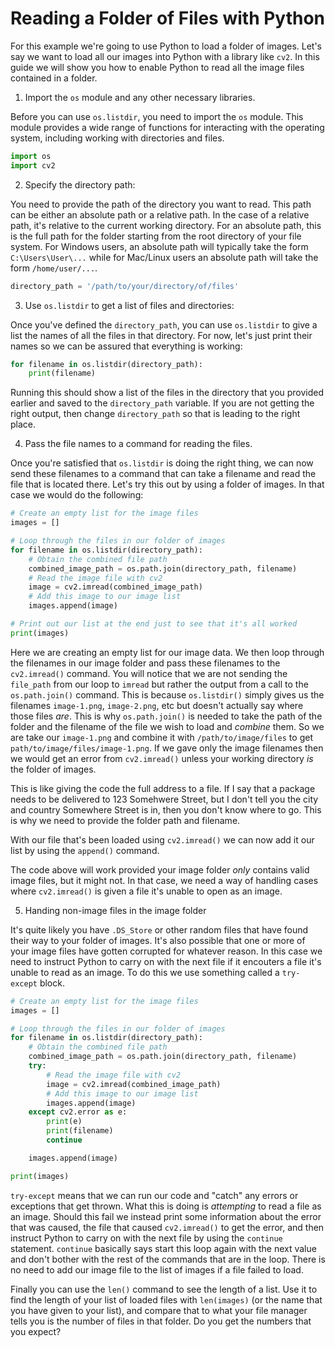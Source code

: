 # Reading a Folder of Files with Python

For this example we're going to use Python to load a folder of images. Let's say we want to load all our images into Python with a library like `cv2`. In this guide we will show you how to enable Python to read all the image files contained in a folder.

1. Import the `os` module and any other necessary libraries.

Before you can use `os.listdir`, you need to import the `os` module. This module provides a wide range of functions for interacting with the operating system, including working with directories and files.

```python
import os
import cv2
```

2. Specify the directory path:

You need to provide the path of the directory you want to read. This path can be either an absolute path or a relative path. In the case of a relative path, it's relative to the current working directory. For an absolute path, this is the full path for the folder starting from the root directory of your file system. For Windows users, an absolute path will typically take the form `C:\Users\User\...` while for Mac/Linux users an absolute path will take the form `/home/user/...`.

```python
directory_path = '/path/to/your/directory/of/files'
```

3. Use `os.listdir` to get a list of files and directories:

Once you've defined the `directory_path`, you can use `os.listdir` to give a list the names of all the files in that directory. For now, let's just print their names so we can be assured that everything is working:

```python
for filename in os.listdir(directory_path):
    print(filename)
```

Running this should show a list of the files in the directory that you provided earlier and saved to the `directory_path` variable. If you are not getting the right output, then change `directory_path` so that is leading to the right place.

4. Pass the file names to a command for reading the files.

Once you're satisfied that `os.listdir` is doing the right thing, we can now send these filenames to a command that can take a filename and read the file that is located there. Let's try this out by using a folder of images. In that case we would do the following:

```python
# Create an empty list for the image files
images = []

# Loop through the files in our folder of images
for filename in os.listdir(directory_path):
    # Obtain the combined file path
    combined_image_path = os.path.join(directory_path, filename)
    # Read the image file with cv2
    image = cv2.imread(combined_image_path)
    # Add this image to our image list
    images.append(image)

# Print out our list at the end just to see that it's all worked
print(images)
```

Here we are creating an empty list for our image data. We then loop through the filenames in our image folder and pass these filenames to the `cv2.imread()` command. You will notice that we are not sending the `file_path` from our loop to `imread` but rather the output from a call to the `os.path.join()` command. This is because `os.listdir()` simply gives us the filenames `image-1.png`, `image-2.png`, etc but doesn't actually say where those files _are_. This is why `os.path.join()` is needed to take the path of the folder and the filename of the file we wish to load and _combine_ them. So we are take our `image-1.png` and combine it with `/path/to/image/files` to get `path/to/image/files/image-1.png`. If we gave only the image filenames then we would get an error from `cv2.imread()` unless your working directory _is_ the folder of images.

This is like giving the code the full address to a file. If I say that a package needs to be delivered to 123 Somehwere Street, but I don't tell you the city and country Somewhere Street is in, then you don't know where to go. This is why we need to provide the folder path and filename.

With our file that's been loaded using `cv2.imread()` we can now add it our list by using the `append()` command.

The code above will work provided your image folder _only_ contains valid image files, but it might not. In that case, we need a way of handling cases where `cv2.imread()` is given a file it's unable to open as an image.

5. Handing non-image files in the image folder

It's quite likely you have `.DS_Store` or other random files that have found their way to your folder of images. It's also possible that one or more of your image files have gotten corrupted for whatever reason. In this case we need to instruct Python to carry on with the next file if it encouters a file it's unable to read as an image. To do this we use something called a `try-except` block.

```python
# Create an empty list for the image files
images = []

# Loop through the files in our folder of images
for filename in os.listdir(directory_path):
    # Obtain the combined file path
    combined_image_path = os.path.join(directory_path, filename)
    try:
        # Read the image file with cv2
        image = cv2.imread(combined_image_path)
        # Add this image to our image list
        images.append(image)
    except cv2.error as e:
        print(e)
        print(filename)
        continue

    images.append(image)

print(images)
```

`try-except` means that we can run our code and "catch" any errors or exceptions that get thrown. What this is doing is _attempting_ to read a file as an image. Should this fail we instead print some information about the error that was caused, the file that caused `cv2.imread()` to get the error, and then instruct Python to carry on with the next file by using the `continue` statement. `continue` basically says start this loop again with the next value and don't bother with the rest of the commands that are in the loop. There is no need to add our image file to the list of images if a file failed to load.

Finally you can use the `len()` command to see the length of a list. Use it to find the length of your list of loaded files with `len(images)` (or the name that you have given to your list), and compare that to what your file manager tells you is the number of files in that folder. Do you get the numbers that you expect?